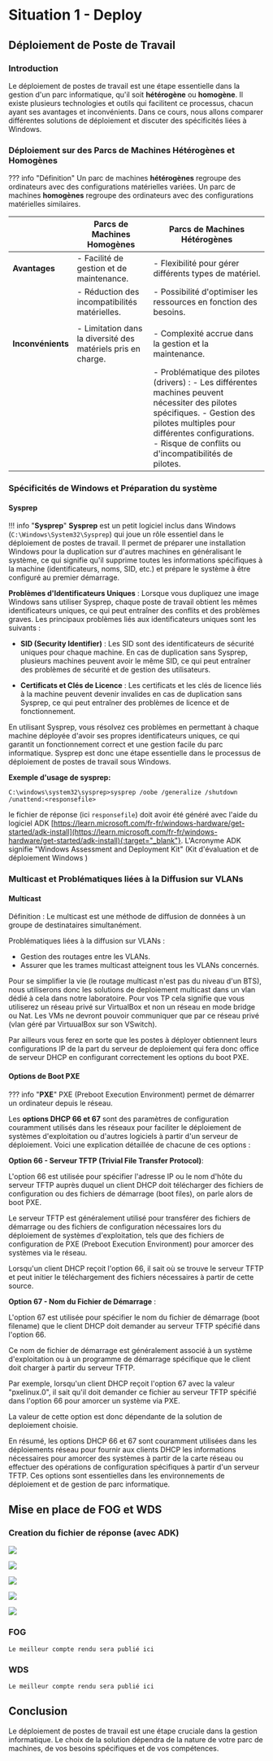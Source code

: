 # Situation 1 - Deploy

## Déploiement de Poste de Travail

### Introduction

Le déploiement de postes de travail est une étape essentielle dans la gestion d'un parc informatique, qu'il soit **hétérogène** ou **homogène**. Il existe plusieurs technologies et outils qui facilitent ce processus, chacun ayant ses avantages et inconvénients. Dans ce cours, nous allons comparer différentes solutions de déploiement et discuter des spécificités liées à Windows.

### Déploiement sur des Parcs de Machines Hétérogènes et Homogènes


??? info "Définition"
    Un parc de machines **hétérogènes** regroupe des ordinateurs avec des configurations matérielles variées.
    Un parc de machines **homogènes** regroupe des ordinateurs avec des configurations matérielles similaires.


|                   | Parcs de Machines Homogènes                                  | Parcs de Machines Hétérogènes                             |
|-------------------|-------------------------------------------------------------|------------------------------------------------------------|
| **Avantages**     | - Facilité de gestion et de maintenance.                    | - Flexibilité pour gérer différents types de matériel.    |
|                   | - Réduction des incompatibilités matérielles.              | - Possibilité d'optimiser les ressources en fonction des besoins. |
|                   |                                                             |                                                            |
| **Inconvénients** | - Limitation dans la diversité des matériels pris en charge. | - Complexité accrue dans la gestion et la maintenance.  |
|                   |                                                             | - Problématique des pilotes (drivers) :   - Les différentes machines peuvent nécessiter des pilotes spécifiques.   - Gestion des pilotes multiples pour différentes configurations.   - Risque de conflits ou d'incompatibilités de pilotes. |


### Spécificités de Windows et Préparation du système
#### Sysprep

!!! info "**Sysprep**"
    **Sysprep** est un petit logiciel inclus dans  Windows (```C:\Windows\System32\Sysprep```) qui joue un rôle essentiel dans le déploiement de postes de travail. Il permet de préparer une installation Windows pour la duplication sur d'autres machines en généralisant le système, ce qui signifie qu'il supprime toutes les informations spécifiques à la machine (identificateurs, noms, SID, etc.) et prépare le système à être configuré au premier démarrage.

**Problèmes d'Identificateurs Uniques** : Lorsque vous dupliquez une image Windows sans utiliser Sysprep, chaque poste de travail obtient les mêmes identificateurs uniques, ce qui peut entraîner des conflits et des problèmes graves. Les principaux problèmes liés aux identificateurs uniques sont les suivants :

- **SID (Security Identifier)** : Les SID sont des identificateurs de sécurité uniques pour chaque machine. En cas de duplication sans Sysprep, plusieurs machines peuvent avoir le même SID, ce qui peut entraîner des problèmes de sécurité et de gestion des utilisateurs.

- **Certificats et Clés de Licence** : Les certificats et les clés de licence liés à la machine peuvent devenir invalides en cas de duplication sans Sysprep, ce qui peut entraîner des problèmes de licence et de fonctionnement.


En utilisant Sysprep, vous résolvez ces problèmes en permettant à chaque machine déployée d'avoir ses propres identificateurs uniques, ce qui garantit un fonctionnement correct et une gestion facile du parc informatique. Sysprep est donc une étape essentielle dans le processus de déploiement de postes de travail sous Windows.

**Exemple d'usage de sysprep:**

```shell
C:\windows\system32\sysprep>sysprep /oobe /generalize /shutdown /unattend:<responsefile>
```

le fichier de réponse (ici ```responsefile```) doit avoir été généré avec l'aide du logiciel ADK [https://learn.microsoft.com/fr-fr/windows-hardware/get-started/adk-install](https://learn.microsoft.com/fr-fr/windows-hardware/get-started/adk-install){:target="_blank"}. L'Acronyme ADK signifie "Windows Assessment and Deployment Kit" (Kit d'évaluation et de déploiement Windows )

### Multicast et Problématiques liées à la Diffusion sur VLANs

#### Multicast

Définition : Le multicast est une méthode de diffusion de données à un groupe de destinataires simultanément.

Problématiques liées à la diffusion sur VLANs :

- Gestion des routages entre les VLANs.
- Assurer que les trames multicast atteignent tous les VLANs concernés.

Pour se simplifier la vie (le routage multicast n'est pas du niveau d'un BTS), nous utiliserons donc les solutions de deploiement multicast dans un vlan dédié à cela dans notre laboratoire. Pour vos TP cela signifie que vous utiliserez un réseau privé sur VirtualBox et non un réseau en mode bridge ou Nat.
Les VMs ne devront pouvoir communiquer que par ce réseau privé (vlan géré par VirtuualBox sur son VSwitch).

Par ailleurs vous ferez en sorte que les postes à déployer obtiennent leurs configurations IP de la part du serveur de deploiement qui fera donc office de serveur DHCP en configurant correctement les options du boot PXE.

#### Options de Boot PXE

??? info "**PXE**"
    PXE (Preboot Execution Environment) permet de démarrer un ordinateur depuis le réseau.

Les **options DHCP 66 et 67** sont des paramètres de configuration couramment utilisés dans les réseaux pour faciliter le déploiement de systèmes d'exploitation ou d'autres logiciels à partir d'un serveur de déploiement. Voici une explication détaillée de chacune de ces options :

**Option 66 - Serveur TFTP (Trivial File Transfer Protocol)**:

L'option 66 est utilisée pour spécifier l'adresse IP ou le nom d'hôte du serveur TFTP auprès duquel un client DHCP doit télécharger des fichiers de configuration ou des fichiers de démarrage (boot files), on parle alors de boot PXE.

Le serveur TFTP est généralement utilisé pour transférer des fichiers de démarrage ou des fichiers de configuration nécessaires lors du déploiement de systèmes d'exploitation, tels que des fichiers de configuration de PXE (Preboot Execution Environment) pour amorcer des systèmes via le réseau.

Lorsqu'un client DHCP reçoit l'option 66, il sait où se trouve le serveur TFTP et peut initier le téléchargement des fichiers nécessaires à partir de cette source.

**Option 67 - Nom du Fichier de Démarrage** :

L'option 67 est utilisée pour spécifier le nom du fichier de démarrage (boot filename) que le client DHCP doit demander au serveur TFTP spécifié dans l'option 66.

Ce nom de fichier de démarrage est généralement associé à un système d'exploitation ou à un programme de démarrage spécifique que le client doit charger à partir du serveur TFTP.

Par exemple, lorsqu'un client DHCP reçoit l'option 67 avec la valeur "pxelinux.0", il sait qu'il doit demander ce fichier au serveur TFTP spécifié dans l'option 66 pour amorcer un système via PXE.

La valeur de cette option est donc dépendante de la solution de deploiement choisie.

En résumé, les options DHCP 66 et 67 sont couramment utilisées dans les déploiements réseau pour fournir aux clients DHCP les informations nécessaires pour amorcer des systèmes à partir de la carte réseau ou effectuer des opérations de configuration spécifiques à partir d'un serveur TFTP. Ces options sont essentielles dans les environnements de déploiement et de gestion de parc informatique.

## Mise en place de FOG et WDS

### Creation du fichier de réponse (avec ADK)

![](../medias/situations/01-deploy/menu_windows.PNG)

![](../medias/situations/01-deploy/response1.PNG)

![](../medias/situations/01-deploy/response2.PNG)

![](../medias/situations/01-deploy/response3.PNG)

![](../medias/situations/01-deploy/response4.PNG)

### FOG

    Le meilleur compte rendu sera publié ici

### WDS

    Le meilleur compte rendu sera publié ici

## Conclusion

Le déploiement de postes de travail est une étape cruciale dans la gestion informatique. Le choix de la solution dépendra de la nature de votre parc de machines, de vos besoins spécifiques et de vos compétences.